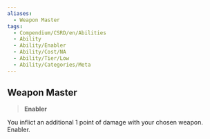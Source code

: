```yaml
---
aliases:
  - Weapon Master
tags:
  - Compendium/CSRD/en/Abilities
  - Ability
  - Ability/Enabler
  - Ability/Cost/NA
  - Ability/Tier/Low
  - Ability/Categories/Meta
---
```

  
    
## Weapon Master    
>**Enabler**  
    
You inflict an additional 1 point of damage with your chosen weapon. Enabler.